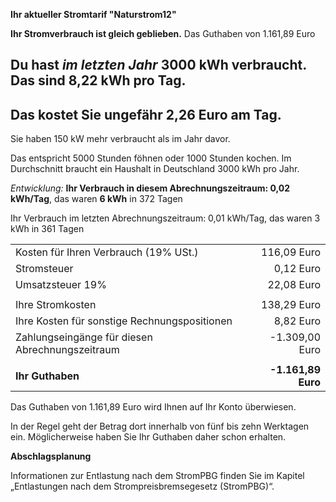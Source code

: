 **Ihr aktueller Stromtarif "Naturstrom12"**

**Ihr Stromverbrauch ist gleich geblieben.**
Das Guthaben von 1.161,89 Euro 

Du hast *im letzten Jahr* 3000 kWh verbraucht. Das sind 8,22 kWh pro Tag.
---
Das kostet Sie ungefähr 2,26 Euro am Tag.
---
Sie haben 150 kW mehr verbraucht als im Jahr davor.

Das entspricht 5000 Stunden föhnen oder 1000 Stunden kochen.
Im Durchschnitt braucht ein Haushalt in Deutschland 3000 kWh pro Jahr.

*Entwicklung:*
**Ihr Verbrauch in diesem Abrechnungszeitraum: 0,02 kWh/Tag**, das waren **6 kWh** in 372 Tagen

Ihr Verbrauch im letzten Abrechnungszeitraum: 0,01 kWh/Tag, das waren 3 kWh in 361 Tagen

|                                                 |                    |
| :---------------------------------------------- | -----------------: |
| Kosten für Ihren Verbrauch (19% USt.)           |        116,09 Euro |
| Stromsteuer                                     |          0,12 Euro |
| Umsatzsteuer 19%                                |         22,08 Euro |
|                                                 |                    |
| Ihre Stromkosten                                |        138,29 Euro |
| Ihre Kosten für sonstige Rechnungspositionen    |          8,82 Euro |
| Zahlungseingänge für diesen Abrechnungszeitraum |     -1.309,00 Euro |
|                                                 |                    |
| **Ihr Guthaben**                                | **-1.161,89 Euro** |


Das Guthaben von 1.161,89 Euro wird Ihnen auf Ihr Konto überwiesen.

In der Regel geht der Betrag dort innerhalb von fünf bis zehn Werktagen ein. Möglicherweise haben Sie Ihr Guthaben daher schon erhalten.

**Abschlagsplanung**


Informationen zur Entlastung nach dem StromPBG finden Sie im Kapitel „Entlastungen nach dem Strompreisbremsegesetz (StromPBG)“.
